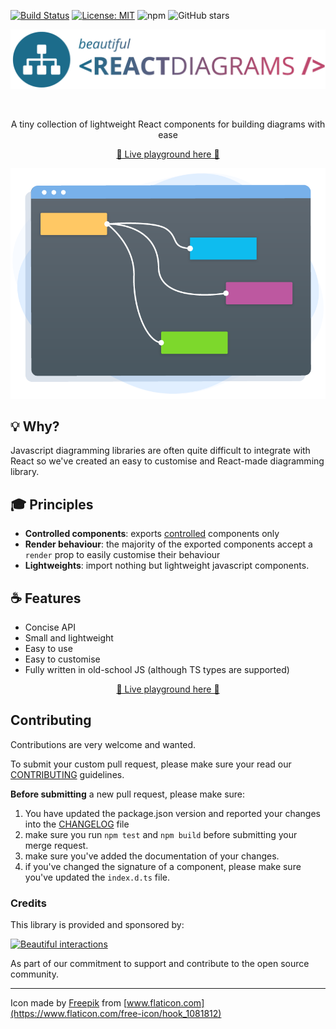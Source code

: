 [![Build Status](https://travis-ci.org/beautifulinteractions/beautiful-react-ui.svg?branch=master)](https://travis-ci.org/beautifulinteractions/beautiful-react-ui)
[![License: MIT](https://img.shields.io/badge/License-MIT-yellow.svg)](https://opensource.org/licenses/MIT)
![npm](https://img.shields.io/npm/v/beautiful-react-ui)
![GitHub stars](https://img.shields.io/github/stars/beautifulinteractions/beautiful-react-ui?style=social)

<div align="center">
  <p align="center">
    <img src="./logo.png" alt="beautiful-react-diagrams" width="750px" />
  </p>
</div>
<br />
<div>
  <p align="center">
    A tiny collection of lightweight React components for building diagrams with ease
  </p>
</div>

<div>
  <p align="center">
    <a href="https://beautifulinteractions.github.io/beautiful-react-ui/" target="_blank">
    🌟 Live playground here 🌟
    </a>
  </p>
</div>

![Diagrams banner](./beautiful-react-diagrams-banner.png)

## 💡 Why?

Javascript diagramming libraries are often quite difficult to integrate with React so we've created an easy to customise
and React-made diagramming library.

## 🎓 Principles

- **Controlled components**: exports [controlled](https://reactjs.org/docs/forms.html#controlled-components) components only
- **Render behaviour**: the majority of the exported components accept a `render` prop to easily customise their behaviour
- **Lightweights**: import nothing but lightweight javascript components.

## ☕️ Features

* Concise API
* Small and lightweight
* Easy to use
* Easy to customise
* Fully written in old-school JS (although TS types are supported)

<div>
  <p align="center">
    <a href="https://beautifulinteractions.github.io/beautiful-react-ui/" target="_blank">
    🌟 Live playground here 🌟
    </a>
  </p>
</div>

## Contributing

Contributions are very welcome and wanted. 

To submit your custom pull request, please make sure your read our [CONTRIBUTING](./CONTRIBUTING.md) guidelines.

**Before submitting** a new pull request, please make sure:

1. You have updated the package.json version and reported your changes into the [CHANGELOG](./CHANGELOG.md) file
3. make sure you run `npm test` and `npm build` before submitting your merge request.
4. make sure you've added the documentation of your changes.
5. if you've changed the signature of a component, please make sure you've updated the `index.d.ts` file.

### Credits

This library is provided and sponsored by: 

<div>
  <p>
    <a href="https://beautifulinteractions.com/">
      <img src="https://beautifulinteractions.com/img/logo-colorful.svg" alt="Beautiful interactions" width="140px" />
    </a>
  </p>
</div>

As part of our commitment to support and contribute to the open source community.

---

Icon made by [Freepik](https://www.flaticon.com/authors/freepik) from [www.flaticon.com](https://www.flaticon.com/free-icon/hook_1081812)
